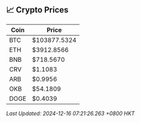## 📈 Crypto Prices

| Coin | Price |
| ---- | ----- |
| BTC | $103877.5324 |
| ETH | $3912.8566 |
| BNB | $718.5670 |
| CRV | $1.1083 |
| ARB | $0.9956 |
| OKB | $54.1809 |
| DOGE | $0.4039 |

_Last Updated: 2024-12-16 07:21:26.263 +0800 HKT_